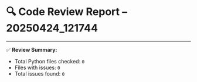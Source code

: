 # 🔍 Code Review Report – 20250424_121744

---

✅ **Review Summary:**
- Total Python files checked: `0`
- Files with issues: `0`
- Total issues found: `0`
